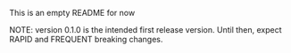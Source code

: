 This is an empty README for now


NOTE: version 0.1.0 is the intended first release version. Until then, expect RAPID and FREQUENT breaking changes.